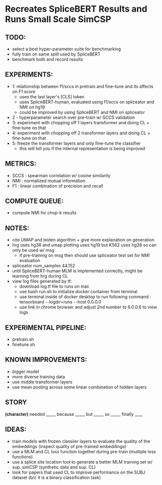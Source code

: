 
# Recreates SpliceBERT Results and Runs Small Scale SimCSP

## TODO: 
- select a best hyper-parameter suite for benchmarking
- fully train on same split used by SpliceBERT 
- benchmark both and record results 

## EXPERIMENTS: 
- 1: relationship between f1/sccs in pretrain and fine-tune and its affects on F1 score 
    - uses the last layer's [CLS] token 
    - uses SpliceBERT-human, evaluated using f1/sccs on spliceator and NMI on hg19
    - could be improved by using SpliceBERT and NMI on spliceator 
- 2 - hyperparameter search over pre-train w/ SCCS validation
- 3: experiment with chopping off 1 layers transformer and doing CL + fine-tune on that
- 4: experiment with chopping off 2 transformer layers and doing CL + fine-tune on that
- 5: freeze the transformer layers and only fine-tune the classifier 
    - this will tell you if the internal representation is being improved 

## METRICS:
- SCCS : spearman correlation w/ cosine similarity 
- NMI : normalized mutual information 
- F1 : linear combination of precision and recall

## COMPUTE QUEUE:
- compute NMI for chop-k results

## NOTES: 
- cite UMAP and leiden algorithm + give more explanation on generation
- hrg uses hg38 and umap plotting uses hg19 but K562 uses hg38 so can only be used w/ msg
    - if pre-training on msg then should use spliceator test set for NMI evaluation
- spliceator num_samples 44,152
- until SpliceBERT-human MLM is implemented correctly, might be learning from hrg during CL 
- view log files generated by tf: 
    - download log.tf file to runs on mac 
    - use bash run.sh to initialize docker container from terminal
    - use terminal inside of docker desktop to run following command : tensorboard --logdir=runs --host 0.0.0.0
    - use link in chrome browser and adjust  2nd number to 6.0.0.6 to view logs

## EXPERIMENTAL PIPELINE:
- pretrain.sh
- finetune.sh

## KNOWN IMPROVEMENTS: 
- bigger model
- more diverse training data
- use middle transformer layers 
- use mean pooling across some linear combination of hidden layers 

## STORY
__(character)__ needed _____ because _____ but _____ so _____  finally ____

## IDEAS: 
- train models with frozen classiier layers to evaluate the quality of the embeddings (inspect quality of pre-trained embeddings)
- use a MLM and CL loss function together during pre-train (multiple loss functions)
- use a splice site location tool to generate a better MLM training set w/ sup. simCSP (synthetic data and sup. CL)
- look for papers that used CL to improve performance on the SUBJ dataset (b/c it is a binary classification task)
